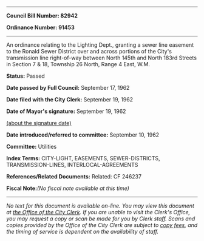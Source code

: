 

********

**Council Bill Number: 82942**
   
**Ordinance Number: 91453**
********

 An ordinance relating to the Lighting Dept., granting a sewer line easement to the Ronald Sewer District over and across portions of the City's transmission line right-of-way between North 145th and North 183rd Streets in Section 7 & 18, Township 26 North, Range 4 East, W.M.

**Status:** Passed
   
**Date passed by Full Council:** September 17, 1962
   
**Date filed with the City Clerk:** September 19, 1962
   
**Date of Mayor's signature:** September 19, 1962
   
[(about the signature date)](/~public/approvaldate.htm)
   
   
   
**Date introduced/referred to committee:** September 10, 1962
   
**Committee:** Utilities
   
   
**Index Terms:** CITY-LIGHT, EASEMENTS, SEWER-DISTRICTS, TRANSMISSION-LINES, INTERLOCAL-AGREEMENTS

**References/Related Documents:** Related: CF 246237

**Fiscal Note:**_(No fiscal note available at this time)_
********

_No text for this document is available on-line. You may view this document at [the Office of the City Clerk](http://www.seattle.gov/leg/clerk/contactUs.htm). If you are unable to visit the Clerk's Office, you may request a copy or scan be made for you by Clerk staff. Scans and copies provided by the Office of the City Clerk are subject to [copy fees](http://clerk.seattle.gov/~public/clerkfees.htm), and the timing of service is dependent on the availability of staff._

